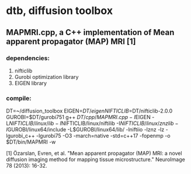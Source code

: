 # dtb, diffusion toolbox

## MAPMRI.cpp, a C++ implementation of Mean apparent propagator (MAP) MRI [1]

### dependencies:
1. nifticlib
2. Gurobi optimization library
3. EIGEN library

### compile:
DT=~/diffusion_toolbox
EIGEN=$DT/eigen
NIFTICLIB=$DT/nifticlib-2.0.0
GUROBI=$DT/gurobi751
g++ $DT/cpp/MAPMRI.cpp -I$EIGEN -L$NIFTICLIB/linux/lib -I$NIFTICLIB/linux/niftilib -I$NIFTICLIB/linux/znzlib -I$GUROBI/linux64/include -L$GUROBI/linux64/lib/ -lniftiio -lznz -lz -lgurobi_c++ -lgurobi75 -O3 -march=native -std=c++17 -fopenmp -o $DT/bin/MAPMRI -w



[1] Özarslan, Evren, et al. "Mean apparent propagator (MAP) MRI: a novel diffusion imaging method for mapping tissue microstructure." NeuroImage 78 (2013): 16-32.
